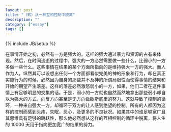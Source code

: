 ```yaml
---
layout: post
title: "（转）从一种互相控制中脱离"
description: ""
category: ["essay"] 
tags: []
---
```

{% include JB/setup %}

在事情开始之初，必然有一方是强大的。这样的强大通过暴力和资源的占有来体现。然后，在时间流逝的过程中，强大的一方必然需要做一些什么，比弱小的一方多做一些什么。这些事情在结果的某个方面所指向的是维持强大一方的强大。而人作为人，纵然其可以设想出任何一个方面都看似完美的神的形象和行为，却在真正实施行为的时候，必然因为自身的那些并不及神的所谓局限性而使得事情的结果和开始的期望产生落差。这样的落差必然激怒弱小的一方，如果，他们二者在这件事情上有足够明显的交集的话。于是，弱小的一方就也自然而然地拿出那些弱小却自以为强大的方式，向反方向甚至是无方向做歇斯底里的努力。这就导致了控制的循环，一种来自强大一方，却循环于双方的让人感到绝望的控制。所有的人都因为这样的控制而感到头疼，失眠，恶心，及更多的不良状况。如果其中的谁足够宽广且其思维具有足够的跳跃性，那么他必然想从这样的互相控制的循环中脱离，将人生的
10000 天用于指向更加宽广的结果的努力。
